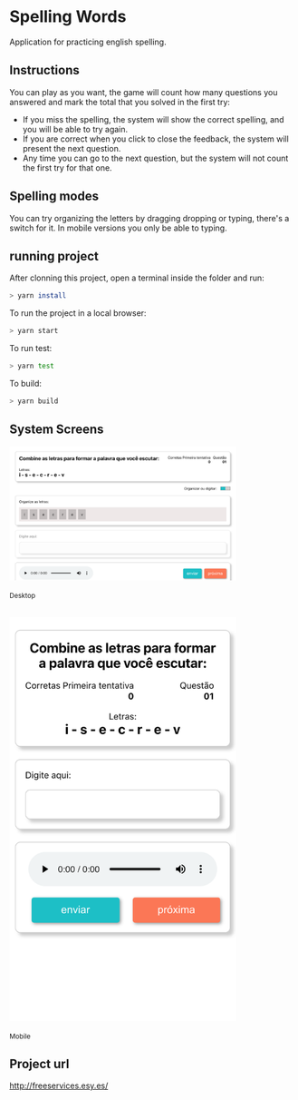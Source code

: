 # Spelling Words

Application for practicing english spelling.

## Instructions

You can play as you want, the game will count how many questions you answered and mark the total that you solved in the first try:
- If you miss the spelling, the system will show the correct spelling, and you will be able to try again.
- If you are correct when you click to close the feedback, the system will present the next question.
- Any time you can go to the next question, but the system will not count the first try for that one.

## Spelling modes

You can try organizing the letters by dragging dropping or typing, there's a switch for it. In mobile versions you only be able to typing.

## running project

After clonning this project, open a terminal inside the folder and run:

```bash
> yarn install
```

To run the project in a local browser:

```bash
> yarn start
```

To run test:

```bash
> yarn test
```

To build:

```bash
> yarn build
```
## System Screens

<img src="https://github.com/GivailsonNeves/slang-speller/blob/357333027eb4fd9ab7657c9b885851b55b55495a/screenshoot/speller.png?raw=true" width="400">
<p><small>Desktop</small></p>
<br />
<img src="https://github.com/GivailsonNeves/slang-speller/blob/357333027eb4fd9ab7657c9b885851b55b55495a/screenshoot/speller_mobile.png?raw=true" width="400">
<p><small>Mobile</small></p>

## Project url

http://freeservices.esy.es/